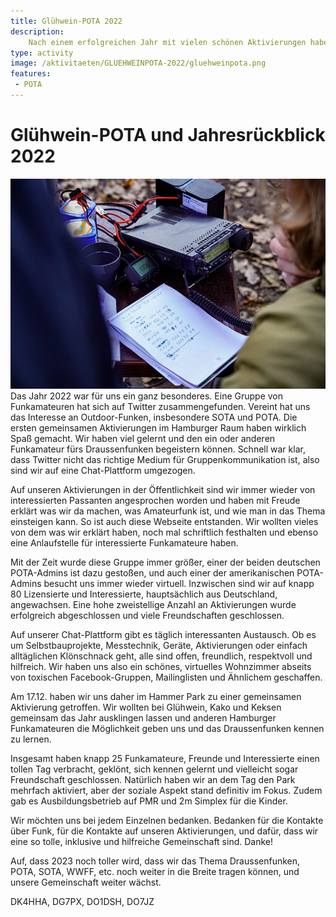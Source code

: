 ```yaml
---
title: Glühwein-POTA 2022
description:
    Nach einem erfolgreichen Jahr mit vielen schönen Aktivierungen haben sich die Draussenfunker in Hamburg zum Jahresabschlussevent getroffen.
type: activity
image: /aktivitaeten/GLUEHWEINPOTA-2022/gluehweinpota.png
features:
 - POTA
---
```

# Glühwein-POTA und Jahresrückblick 2022
![](/aktivitaeten/GLUEHWEINPOTA-2022/gluehweinpota.jpg)
Das Jahr 2022 war für uns ein ganz besonderes. Eine Gruppe von Funkamateuren hat sich auf Twitter zusammengefunden. Vereint hat uns das Interesse an Outdoor-Funken, insbesondere SOTA und POTA.
Die ersten gemeinsamen Aktivierungen im Hamburger Raum haben wirklich Spaß gemacht. Wir haben viel gelernt und den ein oder anderen Funkamateur fürs Draussenfunken begeistern können. Schnell war klar, dass Twitter nicht das richtige Medium für Gruppenkommunikation ist, also sind wir auf eine Chat-Plattform umgezogen.

Auf unseren Aktivierungen in der Öffentlichkeit sind wir immer wieder von interessierten Passanten angesprochen worden und haben mit Freude erklärt was wir da machen, was Amateurfunk ist, und wie man in das Thema einsteigen kann. So ist auch diese Webseite entstanden. Wir wollten vieles von dem was wir erklärt haben, noch mal schriftlich festhalten und ebenso eine Anlaufstelle für interessierte Funkamateure haben.

Mit der Zeit wurde diese Gruppe immer größer, einer der beiden deutschen POTA-Admins ist dazu gestoßen, und auch einer der amerikanischen POTA-Admins besucht uns immer wieder virtuell. Inzwischen sind wir auf knapp 80 Lizensierte und Interessierte, hauptsächlich aus Deutschland, angewachsen. Eine hohe zweistellige Anzahl an Aktivierungen wurde erfolgreich abgeschlossen und viele Freundschaften geschlossen.

Auf unserer Chat-Plattform gibt es täglich interessanten Austausch. Ob es um Selbstbauprojekte, Messtechnik, Geräte, Aktivierungen oder einfach alltäglichen Klönschnack geht, alle sind offen, freundlich, respektvoll und hilfreich. Wir haben uns also ein schönes, virtuelles Wohnzimmer abseits von toxischen Facebook-Gruppen, Mailinglisten und Ähnlichem geschaffen.

Am 17.12. haben wir uns daher im Hammer Park zu einer gemeinsamen Aktivierung getroffen. Wir wollten bei Glühwein, Kako und Keksen gemeinsam das Jahr ausklingen lassen und anderen Hamburger Funkamateuren die Möglichkeit geben uns und das Draussenfunken kennen zu lernen.

Insgesamt haben knapp 25 Funkamateure, Freunde und Interessierte einen tollen Tag verbracht, geklönt, sich kennen gelernt und vielleicht sogar Freundschaft geschlossen. Natürlich haben wir an dem Tag den Park mehrfach aktiviert, aber der soziale Aspekt stand definitiv im Fokus. Zudem gab es Ausbildungsbetrieb auf PMR und 2m Simplex für die Kinder.

Wir möchten uns bei jedem Einzelnen bedanken. Bedanken für die Kontakte über Funk, für die Kontakte auf unseren Aktivierungen, und dafür, dass wir eine so tolle, inklusive und hilfreiche Gemeinschaft sind. Danke!

Auf, dass 2023 noch toller wird, dass wir das Thema Draussenfunken, POTA, SOTA, WWFF, etc. noch weiter in die Breite tragen können, und unsere Gemeinschaft weiter wächst.

DK4HHA, DG7PX, DO1DSH, DO7JZ
